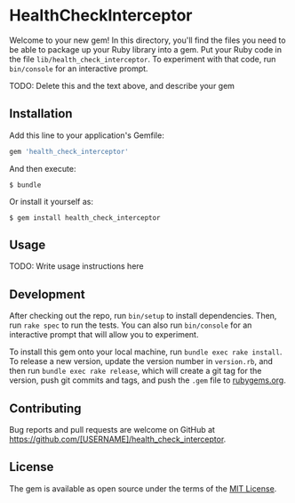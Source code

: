 # HealthCheckInterceptor

Welcome to your new gem! In this directory, you'll find the files you need to be able to package up your Ruby library into a gem. Put your Ruby code in the file `lib/health_check_interceptor`. To experiment with that code, run `bin/console` for an interactive prompt.

TODO: Delete this and the text above, and describe your gem

## Installation

Add this line to your application's Gemfile:

```ruby
gem 'health_check_interceptor'
```

And then execute:

    $ bundle

Or install it yourself as:

    $ gem install health_check_interceptor

## Usage

TODO: Write usage instructions here

## Development

After checking out the repo, run `bin/setup` to install dependencies. Then, run `rake spec` to run the tests. You can also run `bin/console` for an interactive prompt that will allow you to experiment.

To install this gem onto your local machine, run `bundle exec rake install`. To release a new version, update the version number in `version.rb`, and then run `bundle exec rake release`, which will create a git tag for the version, push git commits and tags, and push the `.gem` file to [rubygems.org](https://rubygems.org).

## Contributing

Bug reports and pull requests are welcome on GitHub at https://github.com/[USERNAME]/health_check_interceptor.

## License

The gem is available as open source under the terms of the [MIT License](https://opensource.org/licenses/MIT).
